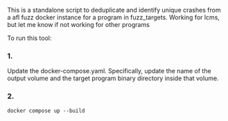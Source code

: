 This is a standalone script to deduplicate and identify unique crashes from a afl fuzz docker instance for a program in fuzz_targets. Working for lcms, but let me know if not working for other programs

To run this tool:

### 1.

Update the docker-compose.yaml. Specifically, update the name of the output volume and the target program binary directory inside that volume.

### 2.

`docker compose up --build`

